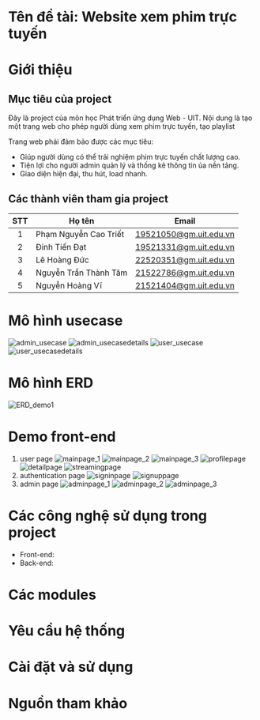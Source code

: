 # Tên đề tài: Website xem phim trực tuyến
# Giới thiệu
## Mục tiêu của project
Đây là project của môn học Phát triển ứng dụng Web - UIT. Nội dung là tạo một trang web cho phép người dùng xem phim trực tuyến, tạo playlist

Trang web phải đảm bảo được các mục tiêu:
- Giúp người dùng có thể trải nghiệm phim trực tuyến chất lượng cao.
- Tiện lợi cho người admin quản lý và thống kê thông tin ủa nền tảng.
- Giao diện hiện đại, thu hút, load nhanh.
## Các thành viên tham gia project

| STT| Họ tên                   | Email                  |
|:--:|--------------------------|------------------------|
| 1  | Phạm Nguyễn Cao Triết    | 19521050@gm.uit.edu.vn |
| 2  | Đinh Tiến Đạt            | 19521331@gm.uit.edu.vn |
| 3  | Lê Hoàng Đức             | 22520351@gm.uit.edu.vn |
| 4  | Nguyễn Trần Thành Tâm    | 21522786@gm.uit.edu.vn |
| 5  | Nguyễn Hoàng Vĩ          | 21521404@gm.uit.edu.vn |

# Mô hình usecase
![admin_usecase](https://github.com/PNCTriet/UIT_G6_WebProject/blob/main/datasources/photodata_readme/admin_usecase.jpg)
![admin_usecasedetails](https://github.com/PNCTriet/UIT_G6_WebProject/blob/main/datasources/photodata_readme/admin_usecasedetails.jpg)
![user_usecase](https://github.com/PNCTriet/UIT_G6_WebProject/blob/main/datasources/photodata_readme/user_usecase.jpg)
![user_usecasedetails](https://github.com/PNCTriet/UIT_G6_WebProject/blob/main/datasources/photodata_readme/user_usecasedetails.jpg)

# Mô hình ERD
![ERD_demo1](https://github.com/PNCTriet/UIT_G6_WebProject/blob/main/datasources/sqldatabase/ERD_demo1.png)

# Demo front-end
1. user page
![mainpage_1](https://github.com/PNCTriet/UIT_G6_WebProject/blob/main/demo/mainpage_1.png)
![mainpage_2](https://github.com/PNCTriet/UIT_G6_WebProject/blob/main/demo/mainpage_2.png)
![mainpage_3](https://github.com/PNCTriet/UIT_G6_WebProject/blob/main/demo/mainpage_3.png)
![profilepage](https://github.com/PNCTriet/UIT_G6_WebProject/blob/main/demo/profilepage.png)
![detailpage](https://github.com/PNCTriet/UIT_G6_WebProject/blob/main/demo/detailpage.png)
![streamingpage](https://github.com/PNCTriet/UIT_G6_WebProject/blob/main/demo/streamingpage.png)
2. authentication page
![signinpage](https://github.com/PNCTriet/UIT_G6_WebProject/blob/main/demo/signinpage.png)
![signuppage](https://github.com/PNCTriet/UIT_G6_WebProject/blob/main/demo/signuppage.png)
3. admin page
![adminpage_1](https://github.com/PNCTriet/UIT_G6_WebProject/blob/main/demo/adminpage_1.png)
![adminpage_2](https://github.com/PNCTriet/UIT_G6_WebProject/blob/main/demo/adminpage_2.png)
![adminpage_3](https://github.com/PNCTriet/UIT_G6_WebProject/blob/main/demo/adminpage_3.png)


# Các công nghệ sử dụng trong project
- Front-end: 
- Back-end: 
# Các modules

# Yêu cầu hệ thống

# Cài đặt và sử dụng

# Nguồn tham khảo
